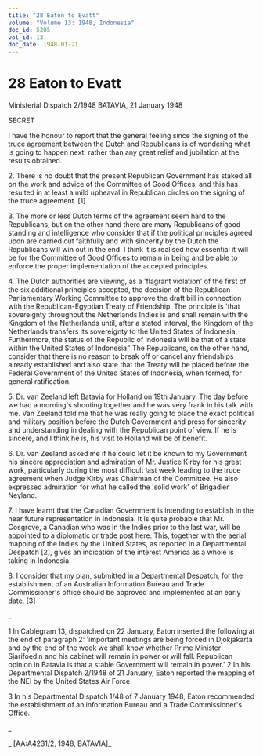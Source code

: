 ```yaml
---
title: "28 Eaton to Evatt"
volume: "Volume 13: 1948, Indonesia"
doc_id: 5295
vol_id: 13
doc_date: 1948-01-21
---
```


# 28 Eaton to Evatt

Ministerial Dispatch 2/1948 BATAVIA, 21 January 1948

SECRET

I have the honour to report that the general feeling since the signing of the truce agreement between the Dutch and Republicans is of wondering what is going to happen next, rather than any great relief and jubilation at the results obtained.

2\. There is no doubt that the present Republican Government has staked all on the work and advice of the Committee of Good Offices, and this has resulted in at least a mild upheaval in Republican circles on the signing of the truce agreement. [1]

3\. The more or less Dutch terms of the agreement seem hard to the Republicans, but on the other hand there are many Republicans of good standing and intelligence who consider that if the political principles agreed upon are carried out faithfully and with sincerity by the Dutch the Republicans will win out in the end. I think it is realised how essential it will be for the Committee of Good Offices to remain in being and be able to enforce the proper implementation of the accepted principles.

4\. The Dutch authorities are viewing, as a 'flagrant violation' of the first of the six additional principles accepted, the decision of the Republican Parliamentary Working Committee to approve the draft bill in connection with the Republican-Egyptian Treaty of Friendship. The principle is 'that sovereignty throughout the Netherlands Indies is and shall remain with the Kingdom of the Netherlands until, after a stated interval, the Kingdom of the Netherlands transfers its sovereignty to the United States of Indonesia. Furthermore, the status of the Republic of Indonesia will be that of a state within the United States of Indonesia.' The Republicans, on the other hand, consider that there is no reason to break off or cancel any friendships already established and also state that the Treaty will be placed before the Federal Government of the United States of Indonesia, when formed, for general ratification.

5\. Dr. van Zeeland left Batavia for Holland on 19th January. The day before we had a morning's shooting together and he was very frank in his talk with me. Van Zeeland told me that he was really going to place the exact political and military position before the Dutch Government and press for sincerity and understanding in dealing with the Republican point of view. If he is sincere, and I think he is, his visit to Holland will be of benefit.

6\. Dr. van Zeeland asked me if he could let it be known to my Government his sincere appreciation and admiration of Mr. Justice Kirby for his great work, particularly during the most difficult last week leading to the truce agreement when Judge Kirby was Chairman of the Committee. He also expressed admiration for what he called the 'solid work' of Brigadier Neyland.

7\. I have learnt that the Canadian Government is intending to establish in the near future representation in Indonesia. It is quite probable that Mr. Cosgrove, a Canadian who was in the Indies prior to the last war, will be appointed to a diplomatic or trade post here. This, together with the aerial mapping of the Indies by the United States, as reported in a Departmental Despatch [2], gives an indication of the interest America as a whole is taking in Indonesia.

8\. I consider that my plan, submitted in a Departmental Despatch, for the establishment of an Australian Information Bureau and Trade Commissioner's office should be approved and implemented at an early date. [3]

_

1 In Cablegram 13, dispatched on 22 January, Eaton inserted the following at the end of paragraph 2: 'important meetings are being forced in Djokjakarta and by the end of the week we shall know whether Prime Minister Sjarifoedin and his cabinet will remain in power or will fall. Republican opinion in Batavia is that a stable Government will remain in power.' 2 In his Departmental Dispatch 2/1948 of 21 January, Eaton reported the mapping of the NEI by the United States Air Force.

3 In his Departmental Dispatch 1/48 of 7 January 1948, Eaton recommended the establishment of an information Bureau and a Trade Commissioner's Office.

_

_ [AA:A4231/2, 1948, BATAVIA]_
